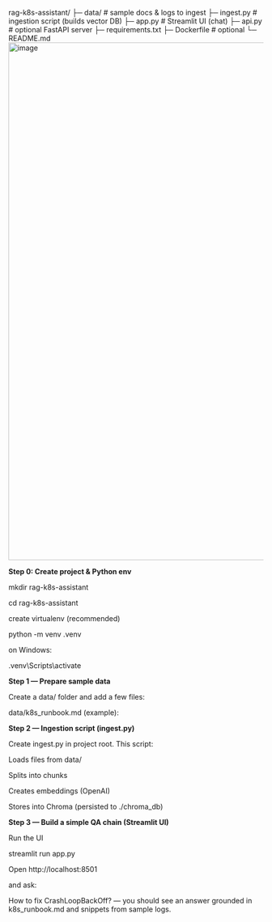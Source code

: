 rag-k8s-assistant/
├─ data/                 # sample docs & logs to ingest
├─ ingest.py             # ingestion script (builds vector DB)
├─ app.py                # Streamlit UI (chat)
├─ api.py                # optional FastAPI server
├─ requirements.txt
├─ Dockerfile            # optional
└─ README.md
<img width="1536" height="1024" alt="image" src="https://github.com/user-attachments/assets/4799fc65-d169-4fa4-a843-9473c9201405" />



**Step 0: Create project & Python env**


mkdir rag-k8s-assistant

cd rag-k8s-assistant

create virtualenv (recommended)

python -m venv .venv

 on Windows:
 
.venv\Scripts\activate

**Step 1 — Prepare sample data**

Create a data/ folder and add a few files:

data/k8s_runbook.md (example):

**Step 2 — Ingestion script (ingest.py)**

Create ingest.py in project root. This script:

Loads files from data/

Splits into chunks

Creates embeddings (OpenAI)

Stores into Chroma (persisted to ./chroma_db)

**Step 3 — Build a simple QA chain (Streamlit UI)**

Run the UI

streamlit run app.py

Open http://localhost:8501

 and ask:
 
How to fix CrashLoopBackOff? — you should see an answer grounded in k8s_runbook.md and snippets from sample logs.
